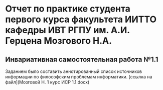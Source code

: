 # Отчет по практике студента первого курса факультета ИИТТО кафедры ИВТ РГПУ им. А.И. Герцена Мозгового Н.А.

## Инвариативная самостоятельная работа №1.1
Заданием было составить аннотированный список источников информации по философским проблемам информатики.
[ссылка на файл](Мозговой Н. 1 курс ИСР 1.1.docx)
